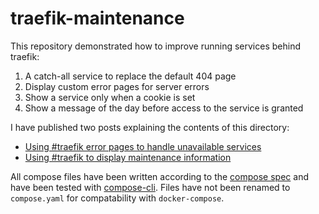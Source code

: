 # traefik-maintenance

This repository demonstrated how to improve running services behind traefik:

1. A catch-all service to replace the default 404 page
2. Display custom error pages for server errors
3. Show a service only when a cookie is set
4. Show a message of the day before access to the service is granted

I have published two posts explaining the contents of this directory:

- [Using #traefik error pages to handle unavailable services](https://dille.name/blog/2021/03/14/using-traefik-error-pages-to-handle-unavailable-services/)
- [Using #traefik to display maintenance information](https://dille.name/blog/2021/03/14/using-traefik-to-display-maintenance-information/)

All compose files have been written according to the [compose spec](https://github.com/compose-spec/compose-spec/blob/master/spec.md) and have been tested with [compose-cli](https://github.com/docker/compose-cli). Files have not been renamed to `compose.yaml` for compatability with `docker-compose`.
